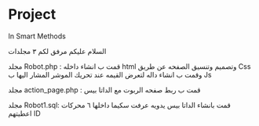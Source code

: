# Project
In Smart Methods

السلام عليكم مرفق لكم ٣ مجلدات 

مجلد Robot.php : قمت ب انشاء داخله 
html
وتصميم وتنسيق الصفحه عن طريق 
Css
وقمت ب انشاء داله لتعرض القيمه عند تحريك الموشر المشار اليها
ب Js  


مجلد action_page.php : قمت ب ربط صفحه الربوت مع الداتا بيس 

مجلد Robot1.sql: قمت بانشاء الداتا بيس يدويه عرفت سكيما داخلها ٦ محركات اعطيتهم 
ID 
